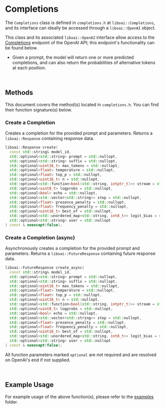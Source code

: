 <h1>Completions</h1>
<p>The <code>Completions</code> class is defined in <code>completions.h</code> at <code>liboai::Completions</code>, and its interface can ideally be accessed through a <code>liboai::OpenAI</code> object.

This class and its associated <code>liboai::OpenAI</code> interface allow access to the <a href="https://beta.openai.com/docs/api-reference/completions">Completions</a> endpoint of the OpenAI API; this endpoint's functionality can be found below.</p>
- Given a prompt, the model will return one or more predicted completions, and can also return the probabilities of alternative tokens at each position.

<br>
<h2>Methods</h2>
<p>This document covers the method(s) located in <code>completions.h</code>. You can find their function signature(s) below.</p>

<h3>Create a Completion</h3>
<p>Creates a completion for the provided prompt and parameters. Returns a <code>liboai::Response</code> containing response data.</p>

```cpp
liboai::Response create(
  const std::string& model_id,
  std::optional<std::string> prompt = std::nullopt,
  std::optional<std::string> suffix = std::nullopt,
  std::optional<uint16_t> max_tokens = std::nullopt,
  std::optional<float> temperature = std::nullopt,
  std::optional<float> top_p = std::nullopt,
  std::optional<uint16_t> n = std::nullopt,
  std::optional<std::function<bool(std::string, intptr_t)>> stream = std::nullopt,
  std::optional<uint8_t> logprobs = std::nullopt,
  std::optional<bool> echo = std::nullopt,
  std::optional<std::vector<std::string>> stop = std::nullopt,
  std::optional<float> presence_penalty = std::nullopt,
  std::optional<float> frequency_penalty = std::nullopt,
  std::optional<uint16_t> best_of = std::nullopt,
  std::optional<std::unordered_map<std::string, int8_t>> logit_bias = std::nullopt,
  std::optional<std::string> user = std::nullopt
) const & noexcept(false);
```

<h3>Create a Completion (async)</h3>
<p>Asynchronously creates a completion for the provided prompt and parameters. Returns a <code>liboai::FutureResponse</code> containing future response data.</p>

```cpp
liboai::FutureResponse create_async(
  const std::string& model_id,
  std::optional<std::string> prompt = std::nullopt,
  std::optional<std::string> suffix = std::nullopt,
  std::optional<uint16_t> max_tokens = std::nullopt,
  std::optional<float> temperature = std::nullopt,
  std::optional<float> top_p = std::nullopt,
  std::optional<uint16_t> n = std::nullopt,
  std::optional<std::function<bool(std::string, intptr_t)>> stream = std::nullopt,
  std::optional<uint8_t> logprobs = std::nullopt,
  std::optional<bool> echo = std::nullopt,
  std::optional<std::vector<std::string>> stop = std::nullopt,
  std::optional<float> presence_penalty = std::nullopt,
  std::optional<float> frequency_penalty = std::nullopt,
  std::optional<uint16_t> best_of = std::nullopt,
  std::optional<std::unordered_map<std::string, int8_t>> logit_bias = std::nullopt,
  std::optional<std::string> user = std::nullopt
) const & noexcept(false);
```

<p>All function parameters marked <code>optional</code> are not required and are resolved on OpenAI's end if not supplied.</p>

<br>
<h2>Example Usage</h2>
<p>For example usage of the above function(s), please refer to the <a href="./examples">examples</a> folder.
